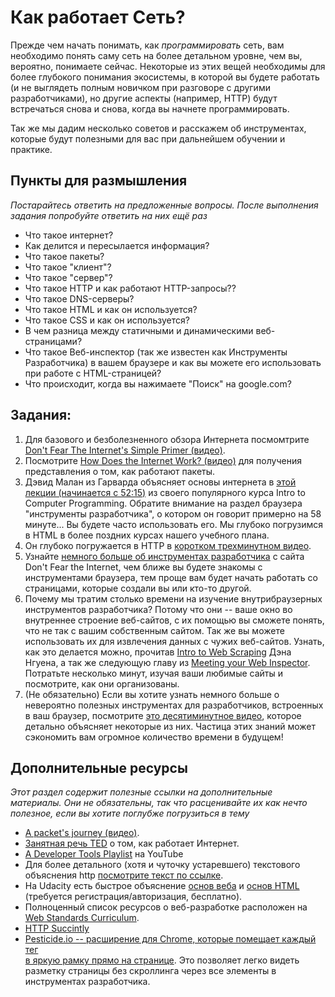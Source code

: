 # Как работает Сеть?

Прежде чем начать понимать, как *программировать* сеть, вам необходимо понять саму сеть на более детальном уровне, чем вы, вероятно, понимаете сейчас. Некоторые из этих вещей необходимы для более глубокого понимания экосистемы, в которой вы будете работать (и не выглядеть полным новичком при разговоре с другими разработчиками), но другие аспекты (например, HTTP) будут встречаться снова и снова, когда вы начнете программировать.

Так же мы дадим несколько советов и расскажем об инструментах, которые будут полезными для вас при дальнейшем обучении и практике.

## Пункты для размышления

*Постарайтесь ответить на предложенные вопросы. После выполнения задания попробуйте ответить на них ещё раз*

* Что такое интернет?
* Как делится и пересылается информация?
* Что такое пакеты?
* Что такое "клиент"?
* Что такое "сервер"?
* Что такое HTTP и как работают HTTP-запросы??
* Что такое DNS-серверы?
* Что такое HTML и как он используется?
* Что такое CSS и как он используется?
* В чем разница между статичными и динамическими веб-страницами?
* Что такое Веб-инспектор (так же известен как Инструменты Разработчика) в вашем браузере и как вы можете его использовать при работе с HTML-страницей?
* Что происходит, когда вы нажимаете "Поиск" на google.com?

## Задания:
1. Для базового и безболезненного обзора Интернета посмомтрите [Don't Fear The Internet's Simple Primer (видео)](http://www.dontfeartheinternet.com/the-basics/not-tubes).
2. Посмотрите [How Does the Internet Work? (видео)](http://www.youtube.com/watch?v=oj7A2YDgIWE) для получения представления о том, как работают пакеты.
3. Дэвид Малан из Гарварда объясняет основы интернета в [этой лекции (начинается с 52:15)](http://cs50.tv/2012/fall/lectures/7/week7m-720p.mp4) из своего популярного курса Intro to Computer Programming. Обратите внимание на раздел браузера "инструменты разработчика", о котором он говорит примерно на 58 минуте... Вы будете часто использовать его. Мы глубоко погрузимся в HTML в более поздних курсах нашего учебного плана.
4. Он глубоко погружается в HTTP в [коротком трехминутном видео](http://cs50.tv/2012/fall/shorts/http/http-720p.mp4).
5. Узнайте [немного больше об инструментах разработчика](http://www.dontfeartheinternet.com/the-basics/dont-fear-the-browser) с сайта Don't Fear the Internet, чем ближе вы будете знакомы с инструментами браузера, тем проще вам будет начать работать со страницами, которые создали вы или кто-то другой.
6. Почему мы тратим столько времени на изучение внутрибраузерных инструментов разработчика? Потому что они -- ваше окно во внутреннее строение веб-сайтов, с их помощью вы сможете понять, что не так с вашим собственным сайтом. Так же вы можете использовать их для извлечения данных с чужих веб-сайтов. Узнать, как это делается можно, прочитав [Intro to Web Scraping](http://ruby.bastardsbook.com/chapters/web-scraping/) Дэна Нгуена, а так же следующую главу из [Meeting your Web Inspector](http://ruby.bastardsbook.com/chapters/web-inspecting-html/). Потратьте несколько минут, изучая ваши любимые сайты и посмотрите, как они организованы.
6. (Не обязательно) Если вы хотите узнать немного больше о невероятно полезных инструментах для разработчиков, встроенных в ваш браузер, посмотрите [это десятиминутное видео](http://www.youtube.com/watch?v=z1TkfcC53G0), которое детально объясняет некоторые из них. Частица этих знаний может сэкономить вам огромное количество времени в будущем!


## Дополнительные ресурсы

*Этот раздел содержит полезные ссылки на дополнительные материалы. Они не обязательны, так что расценивайте их как нечто полезное, если вы хотите поглубже погрузиться в тему*

* [A packet's journey (видео)](http://www.youtube.com/watch?v=WwyJGzZmBe8).
* [Занятная речь TED](http://www.ted.com/talks/jonathan_zittrain_the_web_is_a_random_act_of_kindness.html) о том, как работает Интернет.
* [A Developer Tools Playlist](https://www.youtube.com/playlist?list=PL201CED3354560079) на YouTube
* Для более детального (хотя и чуточку устаревшего) текстового объяснения http [посмотрите текст по ссылке](http://www.garshol.priv.no/download/text/http-tut.html).
* На Udacity есть быстрое объяснение [основ веба](https://www.udacity.com/course/viewer#!/c-cs253/l-48737165/e-48230539/m-48742046) и [основ HTML](https://www.udacity.com/course/viewer#!/c-cs253/l-48737165/m-48724340) (требуется регистрация/авторизация, бесплатно).
* Полноценный список ресурсов о веб-разработке расположен на [Web Standards Curriculum](http://www.w3.org/wiki/Web_Standards_Curriculum).
* [HTTP Succintly](http://net.tutsplus.com/sessions/http-succinctly/)
* [Pesticide.io -- расширение для Chrome, которые помещает каждый тег <div> в яркую рамку прямо на странице](http://pesticide.io/).  Это позволяет легко видеть разметку страницы без скроллинга через все элементы в инструментах разработчика.
